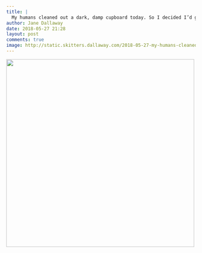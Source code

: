 ```yaml
---
title: |
  My humans cleaned out a dark, damp cupboard today. So I decided I’d go and investigate as well.
author: Jane Dallaway
date: 2018-05-27 21:28
layout: post
comments: true
image: http://static.skitters.dallaway.com/2018-05-27-my-humans-cleaned-out-a-dark--damp-cupboard-today--so-i-decided-i-d-go-and-investigate-as-well-thumb-1-IMG-2420.JPG
---
```


<div>
        <a href="http://static.skitters.dallaway.com/2018-05-27-my-humans-cleaned-out-a-dark--damp-cupboard-today--so-i-decided-i-d-go-and-investigate-as-well-fullsize-1-IMG-2420.JPG">
          <img src="http://static.skitters.dallaway.com/2018-05-27-my-humans-cleaned-out-a-dark--damp-cupboard-today--so-i-decided-i-d-go-and-investigate-as-well-thumb-1-IMG-2420.JPG" width="500" height="500"/>
        </a>
      </div>


  
      